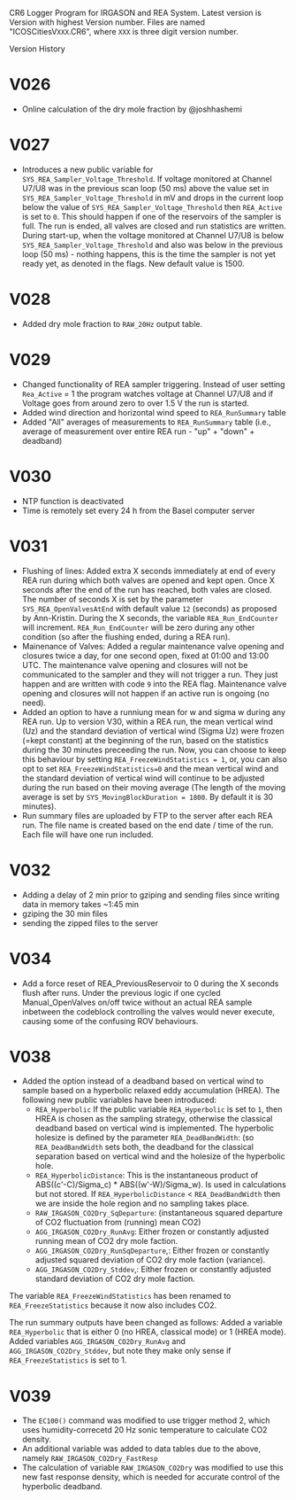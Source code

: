 CR6 Logger Program for IRGASON and REA System. Latest version is Version with highest Version number. Files are named "ICOSCitiesV`XXX`.CR6", where `XXX` is three digit version number.

Version History

V026
=========

- Online calculation of the dry mole fraction by @joshhashemi

V027
=========

- Introduces a new public variable for `SYS_REA_Sampler_Voltage_Threshold`. If voltage monitored at Channel U7/U8 was in the previous scan loop (50 ms) above the value set in `SYS_REA_Sampler_Voltage_Threshold` in mV and drops in the current loop below the value of `SYS_REA_Sampler_Voltage_Threshold` then `REA_Active` is set to `0`. This should happen if one of the reservoirs of the sampler is full. The run is ended, all valves are closed and run statistics are written. During start-up, when the voltage monitored at Channel U7/U8 is below `SYS_REA_Sampler_Voltage_Threshold` and also was below in the previous loop (50 ms) - nothing happens, this is the time the sampler is not yet ready yet, as denoted in the flags. New default value is 1500.

V028
=========

- Added dry mole fraction to `RAW_20Hz` output table.

V029
=========

- Changed functionality of REA sampler triggering. Instead of user setting `Rea_Active` = 1 the program watches voltage at Channel U7/U8 and if Voltage goes from around zero to over 1.5 V the run is started.
- Added wind direction and horizontal wind speed to `REA_RunSummary` table
- Added "All" averages of measurements to `REA_RunSummary` table (i.e., average of measurement over entire REA run - "up" + "down" + deadband)

V030
=========

- NTP function is deactivated
- Time is remotely set every 24 h from the Basel computer server

V031
=========

- Flushing of lines: Added extra X seconds immediately at end of every REA run during which both valves are opened and kept open. Once X seconds after the end of the run has reached, both vales are closed. The number of seconds X is set by the parameter `SYS_REA_OpenValvesAtEnd` with default value `12` (seconds) as proposed by Ann-Kristin. During the X seconds, the variable `REA_Run_EndCounter` will increment. `REA_Run_EndCounter` will be zero during any other condition (so after the flushing ended, during a REA run).
- Mainenance of Valves: Added a regular maintenance valve opening and closures twice a day, for one second open, fixed at 01:00 and 13:00 UTC. The maintenance valve opening and closures will not be communicated to the sampler and they will not trigger a run. They just happen and are written with code `9` into the REA flag. Maintenance valve opening and closures will not happen if an active run is ongoing (no need).
- Added an option to have a runniung mean for w and sigma w during any REA run. Up to version V30, within a REA run, the mean vertical wind (Uz) and the standard deviation of vertical wind (Sigma Uz) were frozen (=kept constant) at the beginning of the run, based on the statistics during the 30 minutes preceeding the run. Now, you can choose to keep this behaviour by setting `REA_FreezeWindStatistics = 1`, or, you can also opt to set `REA_FreezeWindStatistics=0` and the mean vertical wind and the standard deviation of vertical wind will continue to be adjusted during the run based on their moving average (The length of the moving average is set by `SYS_MovingBlockDuration = 1800`. By default it is 30 minutes).
- Run summary files are uploaded by FTP to the server after each REA run. The file name is created based on the end date / time of the run. Each file will have one run included.

V032
=========

- Adding a delay of 2 min prior to gziping and sending files since writing data in memory takes ~1:45 min
- gziping the 30 min files
- sending the zipped files to the server

V034
=========

 - Add a force reset of REA_PreviousReservoir to 0 during the X seconds flush after runs. Under the previous logic if one cycled Manual_OpenValves on/off twice without an actual REA sample inbetween the codeblock controlling the valves would never execute, causing some of the confusing ROV behaviours.

V038
=========

- Added the option instead of a deadband based on vertical wind to sample based on a hyperbolic relaxed eddy accumulation (HREA). The following new public variables have been introduced: 
    - `REA_Hyperbolic` If the public variable `REA_Hyperbolic` is set to `1`, then HREA is chosen as the sampling strategy, otherwise the classical deadband based on vertical wind is implemented. The hyperbolic holesize is defined by the parameter `REA_DeadBandWidth`: (so `REA_DeadBandWidth` sets both, the deadband for the classical separation based on vertical wind and the holesize of the hyperbolic hole.
    - `REA_HyperbolicDistance`: This is the instantaneous product of ABS((c'-C)/Sigma_c) * ABS((w'-W)/Sigma_w). Is used in calculations but not stored. If `REA_HyperbolicDistance` < `REA_DeadBandWidth` then we are inside the hole region and no sampling takes place.
    - `RAW_IRGASON_CO2Dry_SqDeparture`: (instantaneous squared departure of CO2 fluctuation from (running) mean CO2)
    -  `AGG_IRGASON_CO2Dry_RunAvg`: Either frozen or constantly adjusted running mean of CO2 dry mole faction.
    -   `AGG_IRGASON_CO2Dry_RunSqDeparture`,: Either frozen or constantly adjusted squared deviation of CO2 dry mole faction (variance).
    -   `AGG_IRGASON_CO2Dry_Stddev`,: Either frozen or constantly adjusted standard deviation of CO2 dry mole faction.

 The variable `REA_FreezeWindStatistics` has been renamed to `REA_FreezeStatistics` because it now also includes CO2.

The run summary outputs have been changed as follows: Added a variable `REA_Hyperbolic` that is either 0 (no HREA, classical mode) or 1 (HREA mode). Added variables `AGG_IRGASON_CO2Dry_RunAvg` and `AGG_IRGASON_CO2Dry_Stddev`, but note they make only sense if `REA_FreezeStatistics` is set to 1.

V039
========= 

 - The `EC100()` command was modified to use trigger method 2, which uses humidity-correcetd 20 Hz sonic temperature to calculate CO2 density.
 - An additional variable was added to data tables due to the above, namely `RAW_IRGASON_CO2Dry_FastResp`
 - The calculation of variable `RAW_IRGASON_CO2Dry` was modified to use this new fast response density, which is needed for accurate control of the hyperbolic deadband.
